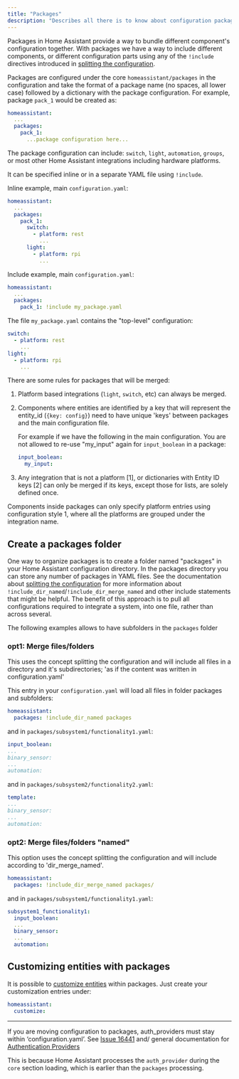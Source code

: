 ```yaml
---
title: "Packages"
description: "Describes all there is to know about configuration packages in Home Assistant."
---
```


Packages in Home Assistant provide a way to bundle different component's configuration together. With packages we have a way to include different components, or different configuration parts using any of the `!include` directives introduced in [splitting the configuration](/docs/configuration/splitting_configuration).

Packages are configured under the core `homeassistant/packages` in the configuration and take the format of a package name (no spaces, all lower case) followed by a dictionary with the package configuration. For example, package `pack_1` would be created as:

```yaml
homeassistant:
  ...
  packages: 
    pack_1:
      ...package configuration here...
```

The package configuration can include: `switch`, `light`, `automation`, `groups`, or most other Home Assistant integrations including hardware platforms.

It can be specified inline or in a separate YAML file using `!include`.

Inline example, main `configuration.yaml`:

```yaml
homeassistant:
  ...
  packages: 
    pack_1:
      switch:
        - platform: rest
          ...
      light:
        - platform: rpi
          ...
```

Include example, main `configuration.yaml`:

```yaml
homeassistant:
  ...
  packages: 
    pack_1: !include my_package.yaml
```

The file `my_package.yaml` contains the "top-level" configuration:

```yaml
switch:
  - platform: rest
    ...
light:
  - platform: rpi
    ...
```

There are some rules for packages that will be merged:

1. Platform based integrations (`light`, `switch`, etc) can always be merged.
2. Components where entities are identified by a key that will represent the entity_id (`{key: config}`) need to have unique 'keys' between packages and the main configuration file.

    For example if we have the following in the main configuration. You are not allowed to re-use "my_input" again for `input_boolean` in a package:

    ```yaml
    input_boolean:
      my_input:
    ```

3. Any integration that is not a platform [1], or dictionaries with Entity ID keys [2] can only be merged if its keys, except those for lists, are solely defined once.

<div class='note tip'>
Components inside packages can only specify platform entries using configuration style 1, where all the platforms are grouped under the integration name.
</div>

## Create a packages folder

One way to organize packages is to create a folder named "packages" in your Home Assistant configuration directory. In the packages directory you can store any number of packages in YAML files. 
See the documentation about [splitting the configuration](/docs/configuration/splitting_configuration/) for more information about `!include_dir_named`/`!include_dir_merge_named` and other include statements that might be helpful. The benefit of this approach is to pull all configurations required to integrate a system, into one file, rather than across several.

The following examples allows to have subfolders in the `packages` folder

### opt1: Merge files/folders
This uses the concept splitting the configuration and will include all files in a directory and it's subdirectories; 'as if the content was written in configuration.yaml'

This entry in your `configuration.yaml` will load all files in folder packages and subfolders:

```yaml
homeassistant:
  packages: !include_dir_named packages
```

and in `packages/subsystem1/functionality1.yaml`:

```yaml
input_boolean:
...
binary_sensor:
...
automation:
```

and in `packages/subsystem2/functionality2.yaml`:

```yaml
template:
...
binary_sensor:
...
automation:
```


### opt2: Merge files/folders "named"
This option uses the concept splitting the configuration and will include according to 'dir_merge_named'.

```yaml
homeassistant:
  packages: !include_dir_merge_named packages/
```

and in `packages/subsystem1/functionality1.yaml`:

```yaml
subsystem1_functionality1:
  input_boolean:
  ...
  binary_sensor:
  ...
  automation:
```

## Customizing entities with packages

It is possible to [customize entities](/docs/configuration/customizing-devices/) within packages. Just create your customization entries under:

```yaml
homeassistant:
  customize:
```


---

<div class='note warning'>

If you are moving configuration to packages, auth_providers must stay within ‘configuration.yaml’. See [Issue 16441](https://github.com/home-assistant/core/issues/16441) and/ general documentation for [Authentication Providers](https://www.home-assistant.io/docs/authentication/providers/#configuring-auth-providers)
  
This is because Home Assistant processes the `auth_provider` during the `core` section loading, which is earlier than the `packages` processing.

</div>
